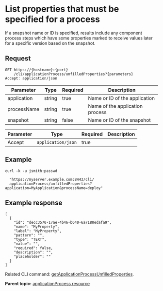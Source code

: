 # List properties that must be specified for a process

If a snapshot name or ID is specified, results include any component process steps which have some properties marked to receive values later for a specific version based on the snapshot.

## Request

```
GET https://{hostname}:{port}
    /cli/applicationProcess/unfilledProperties?{parameters}
Accept: application/json

```

|Parameter|Type|Required|Description|
|---------|----|--------|-----------|
|application|string|true|Name or ID of the application|
|processName|string|true|Name of the application process|
|snapshot|string|false|Name or ID of the snapshot|

|Parameter|Type|Required|Description|
|---------|----|--------|-----------|
|Accept|`application/json`|true| |

## Example

```
curl -k -u jsmith:passwd 
   
  "https://myserver.example.com:8443/cli/
  applicationProcess/unfilledProperties?application=MyApplication&processName=deploy"
```

## Example response

```
[
  {
    "id": "decc3570-17ae-4b46-b640-6a7180edafa9",
    "name": "MyProperty",
    "label": "MyProperty",
    "pattern": "",
    "type": "TEXT",
    "value": "",
    "required": false,
    "description": "",
    "placeholder": ""
  }
]
```

Related CLI command: [getApplicationProcessUnfilledProperties](udclient_getapplicationprocessunfilledproperties.md).

**Parent topic:** [applicationProcess resource](../../com.udeploy.api.doc/topics/rest_cli_applicationprocess.md)

